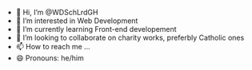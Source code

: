 - 👋 Hi, I’m @WDSchLrdGH
- 👀 I’m interested in Web Development
- 🌱 I’m currently learning Front-end developement
- 💞️ I’m looking to collaborate on charity works, preferbly Catholic ones
- 📫 How to reach me ...
- 😄 Pronouns: he/him

<!---
WDSchLrdGH/WDSchLrdGH is a ✨ special ✨ repository because its `README.md` (this file) appears on your GitHub profile.
You can click the Preview link to take a look at your changes.
--->
